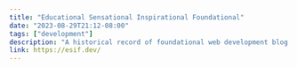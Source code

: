 ```yaml
---
title: "Educational Sensational Inspirational Foundational"
date: "2023-08-29T21:12-08:00"
tags: ["development"]
description: "A historical record of foundational web development blog posts."
link: https://esif.dev/
---
```

